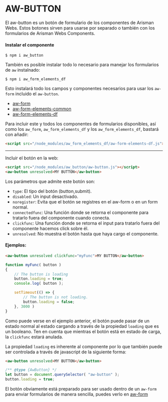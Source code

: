 # AW-BUTTON

El aw-button es un botón de formulario de los componentes de Arisman Webs. Estos botones sirven para usarse por separado o también con los formularios de Arisman Webs Components.

#### Instalar el componente

```
$ npm i aw_button
```

También es posible instalar todo lo necesario para manejar los formularios de `aw` instalnado:

```
$ npm i aw_form_elements_df
```
Esto instalará todo los campos y componentes necesarios para usar los `aw-form` incluido el `aw-button`.

- <a href="https://www.npmjs.com/package/aw_form" target="_blank">aw-form</a>
- <a href="https://www.npmjs.com/package/aw_form_elements_common" target="_blank">aw-form-elements-common</a>
- <a href="https://www.npmjs.com/package/aw_form_elements_df" target="_blank">aw-form-elements-df</a>

Para incluir este y todos los componentes de formularios disponibles, así como los `aw_form`, `aw_form_elements_df` y los `aw_form_elements_df`, bastará con añadir:

```html
<script src="/node_modules/aw_form_elements_df/aw-form-elements-df.js"></script>
```
___

Incluir el botón en la web:

```html
<script src="/node_modules/aw_button/aw-button.js"></script>
<aw-button unresolved>MY BUTTON</aw-button>
```

Los parámetros que admite este botón son:

- `type`: El tipo del botón (button,submit).
- `disabled`: Un input desactivado.
- `noregister`: Evita que el botón se registres en el aw-form o en un form normal.
- `connectedfunc`: Una función donde se retorna el componente para tratarlo fuera del componente cuando conecta.
- `clickfunc`: Una función donde se retorna el input para tratarlo fuera del componente hacemos click sobre él.
- `unresolved`: No muestra el botón hasta que haya cargo el componente.

#### Ejemplos:

```html
<aw-button unresolved clickfunc="myFunc">MY BUTTON</aw-button>
```
```javascript
function myFunc( button )
{
	// The button is loading
	button.loading = true;
	console.log( button );

	setTimeout(() => {
		// The button is not loading.
		button.loading = false;
	}, 3000 )
}
```

Como puede verse en el ejemplo anterior, el botón puede pasar de un estado normal al estado cargando a través de la propiedad `loading` que es un booleano. Ten en cuenta que mientras el botón está en estado de carga, la `clickfunc` estará anulada.

La propiedad `loading` es inherente al componente por lo que también puede ser controlada a través de javascript de la siguiente forma:

```html
<aw-button unresolved>MY BUTTON</aw-button>
```
```javascript
/** @type {AwButton} */
let button = document.querySelector( "aw-button" );
button.loading = true;
```

El botón obviamente está preparado para ser usado dentro de un `aw-form` para enviar formularios de manera sencilla, puedes verlo en <a href="https://www.npmjs.com/package/aw_form" target="_blank">aw-form</a>

